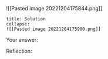 
![[Pasted image 20221204175844.png]]

```ad-note
title: Solution
collapse:
![[Pasted image 20221204175900.png]]

```

Your answer:

Reflection:
